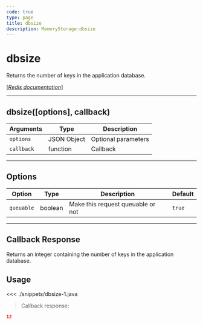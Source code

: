 ```yaml
---
code: true
type: page
title: dbsize
description: MemoryStorage:dbsize
---
```


# dbsize

Returns the number of keys in the application database.

[[_Redis documentation_]](https://redis.io/commands/dbsize)

---

## dbsize([options], callback)

| Arguments  | Type        | Description         |
| ---------- | ----------- | ------------------- |
| `options`  | JSON Object | Optional parameters |
| `callback` | function    | Callback            |

---

## Options

| Option     | Type    | Description                       | Default |
| ---------- | ------- | --------------------------------- | ------- |
| `queuable` | boolean | Make this request queuable or not | `true`  |

---

## Callback Response

Returns an integer containing the number of keys in the application database.

## Usage

<<< ./snippets/dbsize-1.java

> Callback response:

```json
12
```
